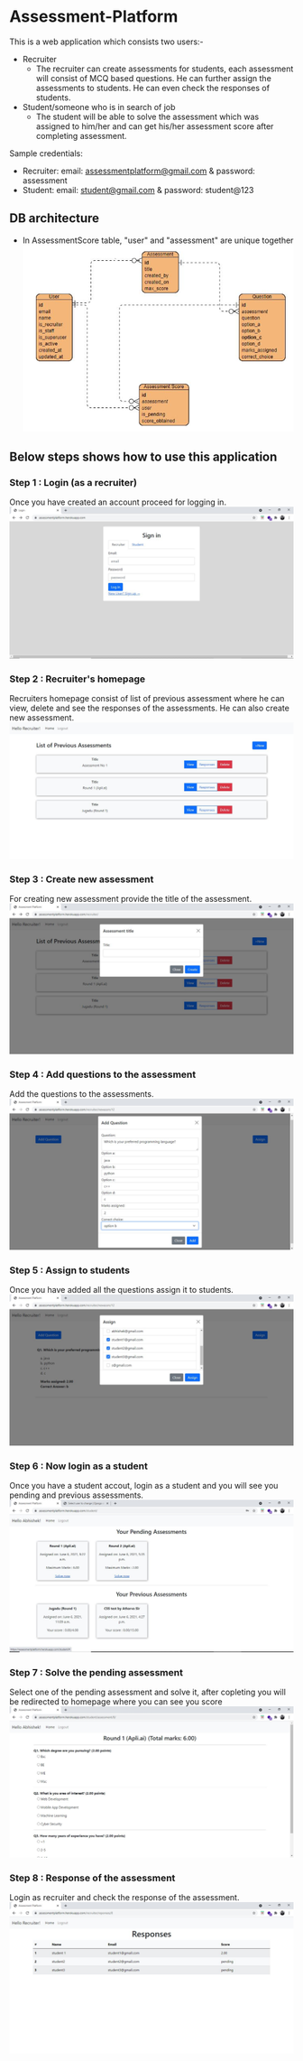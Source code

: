 # Assessment-Platform
This is a web application which consists two users:-
  * Recruiter
    * The recruiter can create assessments for students, each assessment will consist of MCQ based questions. He can further assign the assessments to students. He can even check the responses of students.
  * Student/someone who is in search of job
    * The student will be able to solve the assessment which was assigned to him/her and can get his/her assessment score after completing assessment.
   
Sample credentials:
* Recruiter: email: assessmentplatform@gmail.com & password: assessment
* Student: email: student@gmail.com & password: student@123
 
## DB architecture
* In AssessmentScore table, "user" and "assessment" are unique together
![db arch](https://github.com/abhishekkdhule/Assessment-Platform/blob/main/images/db%20arch.JPG)

## Below steps shows how to use this application
### Step 1 : Login (as a recruiter)
Once you have created an account proceed for logging in.
![signin](https://github.com/abhishekkdhule/Assessment-Platform/blob/main/images/signin.JPG)

### Step 2 : Recruiter's homepage
Recruiters homepage consist of list of previous assessment where he can view, delete and see the responses of the assessments. He can also create new assessment.
![recruiter's homepage](https://github.com/abhishekkdhule/Assessment-Platform/blob/main/images/recruitersassg.JPG)

### Step 3 : Create new assessment
For creating new assessment provide the title of the assessment.
![new assesssment](https://github.com/abhishekkdhule/Assessment-Platform/blob/main/images/newassg.JPG)

### Step 4 : Add questions to the assessment
Add the questions to the assessments.
![add questions](https://github.com/abhishekkdhule/Assessment-Platform/blob/main/images/addque.JPG)

### Step 5 : Assign to students
Once you have added all the questions assign it to students.
![assign](https://github.com/abhishekkdhule/Assessment-Platform/blob/main/images/assign.JPG)

### Step 6 : Now login as a student
Once you have a student accout, login as a student and you will see you pending and previous assessments.
![student's homepage](https://github.com/abhishekkdhule/Assessment-Platform/blob/main/images/studenthome.JPG)

### Step 7 : Solve the pending assessment 
Select one of the pending assessment and solve it, after copleting you will be redirected to homepage where you can see you score
![assessment](https://github.com/abhishekkdhule/Assessment-Platform/blob/main/images/solve.JPG)

### Step 8 : Response of the assessment
Login as recruiter and check the response of the assessment.
![response](https://github.com/abhishekkdhule/Assessment-Platform/blob/main/images/response.JPG)

 

